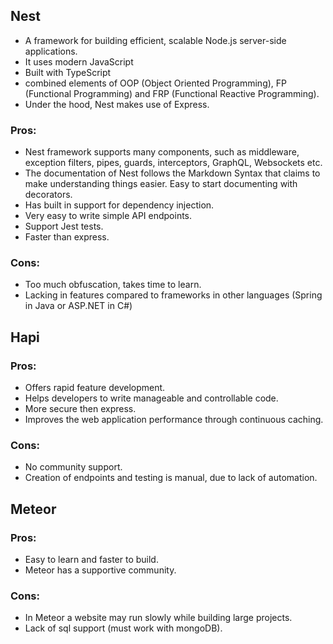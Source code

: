 ## Nest

-   A framework for building efficient, scalable Node.js server-side applications.
-   It uses modern JavaScript
-   Built with TypeScript
-   combined elements of OOP (Object Oriented Programming), FP (Functional Programming) and FRP (Functional Reactive Programming).
-   Under the hood, Nest makes use of Express.

### Pros:

-   Nest framework supports many components, such as middleware, exception filters, pipes, guards, interceptors, GraphQL, Websockets etc.
-   The documentation of Nest follows the Markdown Syntax that claims to make understanding things easier. Easy to start documenting with decorators.
-   Has built in support for dependency injection.
-   Very easy to write simple API endpoints.
-   Support Jest tests.
-   Faster than express.

### Cons:

-   Too much obfuscation, takes time to learn.
-   Lacking in features compared to frameworks in other languages (Spring in Java or ASP.NET in C#)

## Hapi

### Pros:

-   Offers rapid feature development.
-   Helps developers to write manageable and controllable code.
-   More secure then express.
-   Improves the web application performance through continuous caching.

### Cons:

-   No community support.
-   Creation of endpoints and testing is manual, due to lack of automation.

## Meteor

### Pros:

-   Easy to learn and faster to build.
-   Meteor has a supportive community.

### Cons:

-   In Meteor a website may run slowly while building large projects.
-   Lack of sql support (must work with mongoDB).
